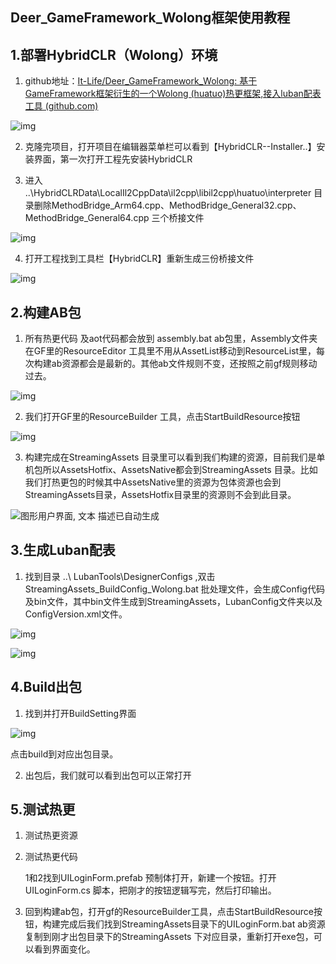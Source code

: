## 		Deer_GameFramework_Wolong框架使用教程

## 1.部署HybridCLR（Wolong）环境

1. github地址：[It-Life/Deer_GameFramework_Wolong: 基于GameFramework框架衍生的一个Wolong (huatuo)热更框架,接入luban配表工具 (github.com)](https://github.com/It-Life/Deer_GameFramework_Wolong)

![img](https://github.com/It-Life/Deer_GameFramework_Wolong/blob/2020.3.33/DescDocu/%E6%95%99%E7%A8%8B/%E6%95%99%E7%A8%8B1.jpg?raw=true)

2. 克隆完项目，打开项目在编辑器菜单栏可以看到【HybridCLR--Installer..】安装界面，第一次打开工程先安装HybridCLR

3. 进入 ..\HybridCLRData\LocalIl2CppData\il2cpp\libil2cpp\huatuo\interpreter 目录删除MethodBridge_Arm64.cpp、MethodBridge_General32.cpp、MethodBridge_General64.cpp 三个桥接文件

![img](https://github.com/It-Life/Deer_GameFramework_Wolong/blob/2020.3.33/DescDocu/%E6%95%99%E7%A8%8B/%E6%95%99%E7%A8%8B4.jpg?raw=true)

4. 打开工程找到工具栏【HybridCLR】重新生成三份桥接文件

![img](https://github.com/It-Life/Deer_GameFramework_Wolong/blob/2020.3.33/DescDocu/%E6%95%99%E7%A8%8B/%E6%95%99%E7%A8%8B5.jpg?raw=true)

## 2.构建AB包

1. 所有热更代码 及aot代码都会放到 assembly.bat ab包里，Assembly文件夹在GF里的ResourceEditor 工具里不用从AssetList移动到ResourceList里，每次构建ab资源都会是最新的。其他ab文件规则不变，还按照之前gf规则移动过去。

![img](https://github.com/It-Life/Deer_GameFramework_Wolong/blob/2020.3.33/DescDocu/%E6%95%99%E7%A8%8B/%E6%95%99%E7%A8%8B6.jpg?raw=true)

2. 我们打开GF里的ResourceBuilder 工具，点击StartBuildResource按钮

![img](https://github.com/It-Life/Deer_GameFramework_Wolong/blob/2020.3.33/DescDocu/%E6%95%99%E7%A8%8B/%E6%95%99%E7%A8%8B7.jpg?raw=true)

3. 构建完成在StreamingAssets 目录里可以看到我们构建的资源，目前我们是单机包所以AssetsHotfix、AssetsNative都会到StreamingAssets 目录。比如我们打热更包的时候其中AssetsNative里的资源为包体资源也会到StreamingAssets目录，AssetsHotfix目录里的资源则不会到此目录。

![图形用户界面, 文本  描述已自动生成](https://github.com/It-Life/Deer_GameFramework_Wolong/blob/2020.3.33/DescDocu/%E6%95%99%E7%A8%8B/%E6%95%99%E7%A8%8B8.jpg?raw=true)

 

## 3.生成Luban配表

1. 找到目录 ..\ LubanTools\DesignerConfigs ,双击StreamingAssets_BuildConfig_Wolong.bat 批处理文件，会生成Config代码及bin文件，其中bin文件生成到StreamingAssets，LubanConfig文件夹以及ConfigVersion.xml文件。

![img](https://github.com/It-Life/Deer_GameFramework_Wolong/blob/2020.3.33/DescDocu/%E6%95%99%E7%A8%8B/%E6%95%99%E7%A8%8B9.jpg?raw=true)

![img](https://github.com/It-Life/Deer_GameFramework_Wolong/blob/2020.3.33/DescDocu/%E6%95%99%E7%A8%8B/%E6%95%99%E7%A8%8B10.jpg?raw=true)

## 4.Build出包

1. 找到并打开BuildSetting界面

![img](https://github.com/It-Life/Deer_GameFramework_Wolong/blob/2020.3.33/DescDocu/%E6%95%99%E7%A8%8B/%E6%95%99%E7%A8%8B11.jpg?raw=true)

点击build到对应出包目录。

2. 出包后，我们就可以看到出包可以正常打开 

## 5.测试热更

1. 测试热更资源

2. 测试热更代码

   1和2找到UILoginForm.prefab 预制体打开，新建一个按钮。打开UILoginForm.cs 脚本，把刚才的按钮逻辑写完，然后打印输出。

3. 回到构建ab包，打开gf的ResourceBuilder工具，点击StartBuildResource按钮，构建完成后我们找到StreamingAssets目录下的UILoginForm.bat ab资源复制到刚才出包目录下的StreamingAssets 下对应目录，重新打开exe包，可以看到界面变化。